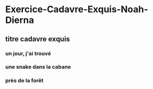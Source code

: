 # Exercice-Cadavre-Exquis-Noah-Dierna
## titre cadavre exquis
### un jour, j'ai trouvé
### une snake dans la cabane
### près de la forêt
